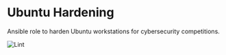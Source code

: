 # Ubuntu Hardening

Ansible role to harden Ubuntu workstations for cybersecurity competitions.

![Lint](https://github.com/jgordoMsu/ubuntu-hardening/actions/workflows/ansible-lint.yml/badge.svg)
